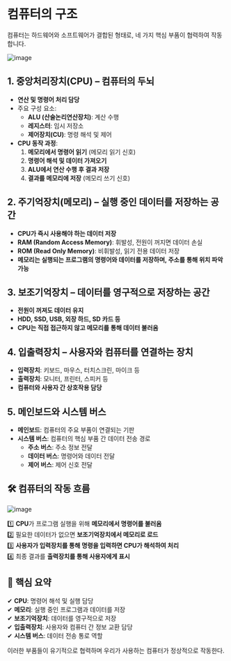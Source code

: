 # 컴퓨터의 구조

컴퓨터는 하드웨어와 소프트웨어가 결합된 형태로, 네 가지 핵심 부품이 협력하여 작동합니다.

![image](https://github.com/user-attachments/assets/5a2ec573-009a-41c3-b27c-be68f23c5d11)


## **1. 중앙처리장치(CPU) – 컴퓨터의 두뇌**
- **연산 및 명령어 처리 담당**
- 주요 구성 요소:
  - **ALU (산술논리연산장치)**: 계산 수행
  - **레지스터**: 임시 저장소
  - **제어장치(CU)**: 명령 해석 및 제어
- **CPU 동작 과정**:
  1. **메모리에서 명령어 읽기** (메모리 읽기 신호)
  2. **명령어 해석 및 데이터 가져오기**
  3. **ALU에서 연산 수행 후 결과 저장**
  4. **결과를 메모리에 저장** (메모리 쓰기 신호)

## **2. 주기억장치(메모리) – 실행 중인 데이터를 저장하는 공간**
- **CPU가 즉시 사용해야 하는 데이터 저장**
- **RAM (Random Access Memory)**: 휘발성, 전원이 꺼지면 데이터 손실
- **ROM (Read Only Memory)**: 비휘발성, 읽기 전용 데이터 저장
- **메모리는 실행되는 프로그램의 명령어와 데이터를 저장하며, 주소를 통해 위치 파악 가능**

## **3. 보조기억장치 – 데이터를 영구적으로 저장하는 공간**
- **전원이 꺼져도 데이터 유지**
- **HDD, SSD, USB, 외장 하드, SD 카드 등**
- **CPU는 직접 접근하지 않고 메모리를 통해 데이터 불러옴**

## **4. 입출력장치 – 사용자와 컴퓨터를 연결하는 장치**
- **입력장치**: 키보드, 마우스, 터치스크린, 마이크 등
- **출력장치**: 모니터, 프린터, 스피커 등
- **컴퓨터와 사용자 간 상호작용 담당**

## **5. 메인보드와 시스템 버스**
- **메인보드**: 컴퓨터의 주요 부품이 연결되는 기판
- **시스템 버스**: 컴퓨터의 핵심 부품 간 데이터 전송 경로
  - **주소 버스**: 주소 정보 전달
  - **데이터 버스**: 명령어와 데이터 전달
  - **제어 버스**: 제어 신호 전달

## 🛠️ 컴퓨터의 작동 흐름
![image](https://github.com/user-attachments/assets/41477825-b8f2-4275-9d6d-65b588d130db)

1️⃣ **CPU**가 프로그램 실행을 위해 **메모리에서 명령어를 불러옴**  
2️⃣ 필요한 데이터가 없으면 **보조기억장치에서 메모리로 로드**  
3️⃣ **사용자가 입력장치를 통해 명령을 입력하면 CPU가 해석하여 처리**  
4️⃣ 최종 결과를 **출력장치를 통해 사용자에게 표시**  


## **📌 핵심 요약**
✔ **CPU**: 명령어 해석 및 실행 담당  
✔ **메모리**: 실행 중인 프로그램과 데이터를 저장  
✔ **보조기억장치**: 데이터를 영구적으로 저장  
✔ **입출력장치**: 사용자와 컴퓨터 간 정보 교환 담당  
✔ **시스템 버스**: 데이터 전송 통로 역할  

이러한 부품들이 유기적으로 협력하며 우리가 사용하는 컴퓨터가 정상적으로 작동한다. 

